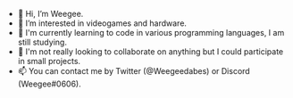 - 👋 Hi, I’m Weegee.
- 👀 I’m interested in videogames and hardware.
- 🌱 I'm currently learning to code in various programming languages, I am still studying.
- 💞️ I'm not really looking to collaborate on anything but I could participate in small projects.
- 📫 You can contact me by Twitter (@Weegeedabes) or Discord (Weegee#0606).

<!---
Weegeedabes/Weegeedabes is a ✨ special ✨ repository because its `README.md` (this file) appears on your GitHub profile.
You can click the Preview link to take a look at your changes.
--->
